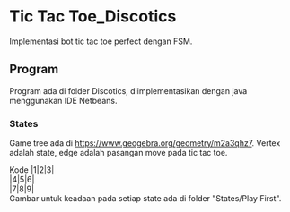 # Tic Tac Toe_Discotics
 Implementasi bot tic tac toe perfect dengan FSM.

## Program
Program ada di folder Discotics, diimplementasikan dengan java menggunakan IDE Netbeans.

### States
Game tree ada di https://www.geogebra.org/geometry/m2a3qhz7. Vertex adalah state, edge adalah pasangan move pada tic tac toe.

Kode
|1|2|3|<br>
|4|5|6|<br>
|7|8|9|<br>
Gambar untuk keadaan pada setiap state ada di folder "States/Play First".

